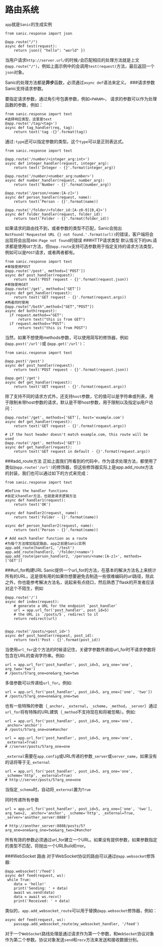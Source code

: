 路由系统
=
`app`就是`Sanic`的生成实例
```
from sanic.response import json

@app.route("/")
async def test(request):
    return json({ "hello": "world" })
```
当用户请求`http://server.url/`的时候`/`会匹配相应的处理方法就是上文`@app.route("/")`，例如上面示例中的会调用`test(request)`方法，最后返回一个`json`对象。

Sanic的处理方法都是**异步**函数，必须通过`async def`语法来定义。
###请求参数
Sanic支持请求参数。

要指定请求参数，通过角引号包裹参数，例如`<PARAM>`， 请求的参数可以作为处理函数的参数，例如：
```
from sanic.response import text
#选择响应类型，这里是text
@app.route('/tag/<tag>')
async def tag_handler(req, tag):
    return text('tag -{}'.format(tag))
```
通过`:type`还可以指定参数的类型。这个`type`可以是正则表达式。
```
from sanic.response import text

@app.route('/number/<integer_arg:int>')
async def integer_handler(request, integer_arg):
    return text('Integer - {}'.format(integer_arg))

@app.route('/number/<number_arg:number>')
async def number_handler(request, number_arg):
    return text('Number - {}'.format(number_arg))

@app.route('/person/<name:[A-z]>')
async def person_handler(request, name):
    return text('Person - {}'.format(name))

@app.route('/folder/<folder_id:[A-z0-9]{0,4}>')
async def folder_handler(request, folder_id):
    return text('Folder - {}'.format(folder_id))
```
如果请求的路由找不到，或者参数的类型不匹配，Sanic会抛出`NotFound('Requested URL {} not found.'.format(url))`的错误，客户端将会出现将会出现`404:Page not found`的错误
###HTTP请求类型
默认情况下的`URL`请求都是使用`GET`方法，但`@app.route`支持可选参数用于指定支持的请求方法类型，例如可以是`POST`请求，或者两者都有。
```
from sanic.response import text
#单独使用POST
@app.route('/post', methods=['POST'])
async def post_handler(request):
    return text('POST request - {}'.format(request.json))
#单独使用GET
@app.route('/get', methods=['GET'])
async def get_handler(request):
    return text('GET request - {}'.format(request.args))
#两者同时使用
@app.route("/both",method=["GET","POST"])
async def both(request):
  if request.method=="GET":
      return text("this is from GET")
  if request.method=="POST":
      return text("this is from POST")
```
当然，如果不想使用methods参数，可以使用简写的修饰器，例如`@app.post('/url')`或
`@app.get('/url')`：
```
from sanic.response import text

@app.post('/post')
async def post_handler(request):
    return text('POST request - {}'.format(request.json))

@app.get('/get')
async def get_handler(request):
    return text('GET request - {}'.format(request.args))
```
除了支持不同的请求方式外，还支持`host`参数，它的值可以是字符串或列表，用于限制未带host参数的请求，默认是不带host参数，用于限制以及指定ip用户访问：
```
@app.route('/get', methods=['GET'], host='example.com')
async def get_handler(request):
    return text('GET request - {}'.format(request.args))

# if the host header doesn't match example.com, this route will be used
@app.route('/get', methods=['GET'])
async def get_handler(request):
    return text('GET request in default - {}'.format(request.args))
```

###add_route方法
正如上面我们所看到的代码中，作为请求处理方法，都使用了类似`@app.route('/url')`的修饰器，但这些修饰器实际上是app.add_route方法的封装，我们也可以通过如下的方式来完成：

```
from sanic.response import text

#Define the handler functions
#自定义handler方法，也就是请求逻辑方法
async def handler1(request):
    return text('OK')

async def handler2(request, name):
    return text('Folder - {}'.format(name))

async def person_handler2(request, name):
    return text('Person - {}'.format(name))

# Add each handler function as a route
#为每个方法增加指定路由，app之前是Sanic实例
app.add_route(handler1, '/test')
app.add_route(handler2, '/folder/<name>')
app.add_route(person_handler2, '/person/<name:[A-z]>', methods=['GET'])

```

###url_for构建URL
Sanic提供一个url_for的方法，在基本的解决方法名上来统计所有的URL，这是很有用的如果你想要避免去制造一些很难编码的url路径，除此之外，你也能参考解决方法名，说起来有点绕口，然后熟悉了flask的开发者应该对这个不陌生，例如
```
@app.route('/')
async def index(request):
    # generate a URL for the endpoint `post_handler`
    url = app.url_for('post_handler', post_id=5)
    # the URL is `/posts/5`, redirect to it
    return redirect(url)


@app.route('/posts/<post_id>')
async def post_handler(request, post_id):
    return text('Post - {}'.format(post_id))
```

当使用`url_for`这个方法的时候请记住，关键字参数传递给url_for时不请求参数将包含在URL的查询字符串。例如: 
```
url = app.url_for('post_handler', post_id=5, arg_one='one', arg_two='two')
# /posts/5?arg_one=one&arg_two=two
```
 多值参数可以传递给`url_for`。例如: 
```
url = app.url_for('post_handler', post_id=5, arg_one=['one', 'two'])
# /posts/5?arg_one=one&arg_one=two
```
也有一些特殊的参数（`_anchor`，`_external`，`_scheme`，`_method`，`_server`）通过`url_for`将有特殊的URL建筑（`_method`不支持现在和将被忽略）。例如:
```
url = app.url_for('post_handler', post_id=5, arg_one='one', _anchor='anchor')
# /posts/5?arg_one=one#anchor

url = app.url_for('post_handler', post_id=5, arg_one='one', _external=True)
# //server/posts/5?arg_one=one
```
`_external`需要在`app.config`或URL传递的参数`_server`或`server_name`，如果没有的话将等于无`_external`
```
url = app.url_for('post_handler', post_id=5, arg_one='one', _scheme='http', _external=True)
# http://server/posts/5?arg_one=one
```
当指定`_schema`时，自动将`_external`置为`True`

同时传递所有参数
```
url = app.url_for('post_handler', post_id=5, arg_one=['one', 'two'], arg_two=2, _anchor='anchor', _scheme='http', _external=True, _server='another_server:8888')

# http://another_server:8888/posts/5?arg_one=one&arg_one=two&arg_two=2#anchor
```
  所有有效的参数必须通过url_for建立一个URL。如果没有提供参数，如果参数指定的类型不匹配，将抛出一个URLBuildError。

###WebSocket 路由
对于WebSocket协议的路由可以通过`@app.websocket`修饰器:
```
@app.websocket('/feed')
async def feed(request, ws):
 while True: 
    data = 'hello!' 
    print('Sending: ' + data) 
    await ws.send(data) 
    data = await ws.recv() 
    print('Received: ' + data)
```
类似的，`app.add_websocket_route`可以用于替换`@app.websocket`修饰器，例如：
```
async def feed(request, ws): 
    passapp.add_websocket_route(my_websocket_handler, '/feed')
```
[](http://fanyi.baidu.com/?aldtype=16047###)

对于一个`WebSocket`路线处理是通过请求作为第一个参数，和`WebSocket`协议对象作为第二个参数。协议对象发送`send`和`recv`方法来发送和接收数据分别。
